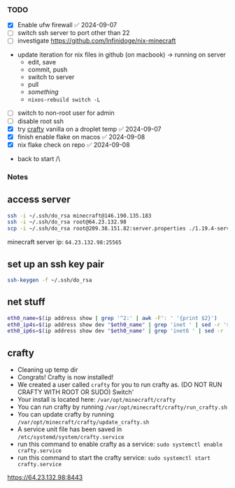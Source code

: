### TODO

* [x] Enable ufw firewall ✅ 2024-09-07
* [ ] switch ssh server to port other than 22
* [ ] investigate https://github.com/Infinidoge/nix-minecraft
* update iteration for nix files in github (on macbook) -> running on server
	* edit, save
	* commit, push
	* switch to server
	* pull
	* _something_
	* `nixos-rebuild switch -L`
* [ ] switch to non-root user for admin
* [ ] disable root ssh
* [x] try [crafty](https://docs.craftycontrol.com/pages/getting-started/installation/linux/#automated-install-script-quick) vanilla on a droplet temp ✅ 2024-09-07
* [x] finish enable flake on macos ✅ 2024-09-08
* [x] nix flake check on repo ✅ 2024-09-08
* back to start /\

### Notes

## access server

```bash
ssh -i ~/.ssh/do_rsa minecraft@146.190.135.183
ssh -i ~/.ssh/do_rsa root@64.23.132.98
scp -i ~/.ssh/do_rsa root@209.38.151.82:server.properties ./1.19.4-server.properties
```

minecraft server ip: `64.23.132.98:25565`

## set up an ssh key pair

```bash
ssh-keygen -f ~/.ssh/do_rsa
```

## net stuff

```bash
eth0_name=$(ip address show | grep '^2:' | awk -F': ' '{print $2}')
eth0_ip4s=$(ip address show dev "$eth0_name" | grep 'inet ' | sed -r 's|.*inet ([0-9.]+)/([0-9]+).*|{ address="\1"; prefixLength=\2; }|')
eth0_ip6s=$(ip address show dev "$eth0_name" | grep 'inet6 ' | sed -r 's|.*inet6 ([0-9a-f:]+)/([0-9]+).*|{ address="\1"; prefixLength=\2; }|' || '')
```

## crafty

- Cleaning up temp dir
- Congrats! Crafty is now installed!
- We created a user called `crafty` for you to run crafty as. (DO NOT RUN CRAFTY WITH ROOT OR SUDO) Switch'
- Your install is located here: `/var/opt/minecraft/crafty`
- You can run crafty by running `/var/opt/minecraft/crafty/run_crafty.sh`
- You can update crafty by running `/var/opt/minecraft/crafty/update_crafty.sh`
- A service unit file has been saved in `/etc/systemd/system/crafty.service`
- run this command to enable crafty as a service: `sudo systemctl enable crafty.service`
- run this command to start the crafty service: `sudo systemctl start crafty.service`


https://64.23.132.98:8443
